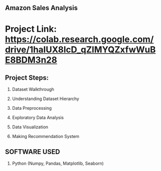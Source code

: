 ## Amazon Sales Analysis

# Project Link: https://colab.research.google.com/drive/1haIUX8IcD_qZIMYQZxfwWuBE8BDM3n28

## Project Steps:
1. Dataset Walkthrough

2. Understanding Dataset Hierarchy

3. Data Preprocessing

4. Exploratory Data Analysis

5. Data Visualization

6. Making Recommendation System

## SOFTWARE USED

1. Python (Numpy, Pandas, Matplotlib, Seaborn)
